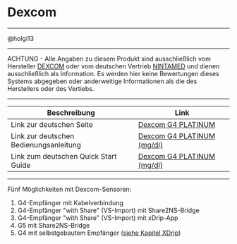 # **Dexcom**


---

@holgi13


---
ACHTUNG - Alle Angaben zu diesem Produkt sind ausschließlich vom Hersteller [DEXCOM](http://www.dexcom.com/en-US) oder vom deutschen Vertrieb [NINTAMED](https://www.nintamed.eu) und dienen ausschließlich als Information. Es werden hier keine Bewertungen dieses Systems abgegeben oder anderweitige Informationen als die des Herstellers oder des Vertiebs.

---
| Beschreibung | Link |
| -- | -- |
| Link zur deutschen Seite | [Dexcom G4 PLATINUM](https://www.nintamed.eu/p/products/dexcomg4) |
| Link zur deutschen Bedienungsanleitung | [Dexcom G4 PLATINUM (mg/dl)](http://www.dexcom.com/sites/dexcom.com/files/international/user_guides/LBL-011912_Rev03-UG-G4-PLATINUM-OUS-mgdL_DE.pdf) |
| Link zum deutschen Quick Start Guide | [Dexcom G4 PLATINUM (mg/dl)](http://www.dexcom.com/sites/dexcom.com/files/international/quick_start/LBL-011913_QuickStartGuide_G4PLATINUM_German_mgdL.pdf) |

---

Fünf Möglichkeiten mit Dexcom-Sensoren:
1. G4-Empfänger mit Kabelverbindung
2. G4-Empfänger "with Share" (VS-Import) mit Share2NS-Bridge
3. G4-Empfänger "with Share" (VS-Import) mit xDrip-App
4. G5 mit Share2NS-Bridge
5. G4 mit selbstgebautem Empfänger ([siehe Kapitel XDrip](grundlagen/xdrip.md))







